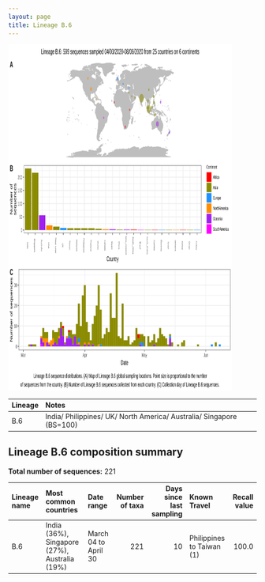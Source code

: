 ```yaml
---
layout: page
title: Lineage B.6
---
```




<img src="../assets/images/B.6.svg" alt="B.6 lineage summary figure" width="90%" height="700px" />


| Lineage | Notes |
|:-----|:-----|
| B.6 | India/ Philippines/ UK/ North America/ Australia/ Singapore (BS=100) |

<h2>Lineage B.6 composition summary </h2>

<strong>Total number of sequences:</strong> 221

| Lineage name | Most common countries | Date range | Number of taxa |  Days since last sampling | Known Travel | Recall value |
|:-----|:-----|:-------|-------:|-------:|:---------|--------:|
| B.6 | India (36%), Singapore (27%), Australia (19%) | March 04 to April 30 | 221 | 10 | Philippines to Taiwan (1)<br/> | 100.0 |
